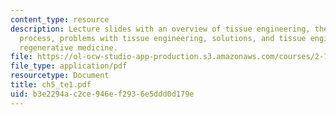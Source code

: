 ```yaml
---
content_type: resource
description: Lecture slides with an overview of tissue engineering, the tissue formation
  process, problems with tissue engineering, solutions, and tissue engineering versus
  regenerative medicine.
file: https://ol-ocw-studio-app-production.s3.amazonaws.com/courses/2-782j-design-of-medical-devices-and-implants-spring-2006/b3e2294ac2ce946ef2936e5ddd0d179e_ch5_te1.pdf
file_type: application/pdf
resourcetype: Document
title: ch5_te1.pdf
uid: b3e2294a-c2ce-946e-f293-6e5ddd0d179e
---
```

